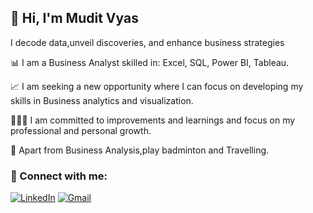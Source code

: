 ## 👋 Hi, I'm Mudit Vyas  
I decode data,unveil discoveries, and enhance business strategies  

📊 I am a Business Analyst skilled in: Excel, SQL, Power BI, Tableau.

📈 I am seeking a new opportunity where I can focus on developing my skills in Business analytics and visualization.
  
👩🏻‍💻 I am committed to improvements and learnings and focus on my professional and personal growth.

🎵 Apart from Business Analysis,play badminton and Travelling. 

### 🔗 Connect with me:
[![LinkedIn](https://img.shields.io/badge/LinkedIn-blue?logo=linkedin)](www.linkedin.com/in/tarun-helavar-34139a249)
[![Gmail](https://img.shields.io/badge/Gmail-red?logo=gmail)](mailto:tarunhelavar@gmail.com)
